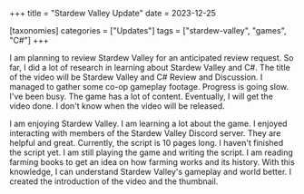 +++
title = "Stardew Valley Update"
date = 2023-12-25

[taxonomies]
categories = ["Updates"]
tags = ["stardew-valley", "games", "C#"]
+++

I am planning to review Stardew Valley for an anticipated review request. So far, I did a lot of research in learning about Stardew Valley and C#. The title of the video will be Stardew Valley and C# Review and Discussion. I managed to gather some co-op gameplay footage. Progress is going slow. I've been busy. The game has a lot of content. Eventually, I will get the video done. I don't know when the video will be released.

<!-- more -->

I am enjoying Stardew Valley. I am learning a lot about the game. I enjoyed interacting with members of the Stardew Valley Discord server. They are helpful and great. Currently, the script is 10 pages long. I haven't finished the script yet. I am still playing the game and writing the script. I am reading farming books to get an idea on how farming works and its history. With this knowledge, I can understand Stardew Valley's gameplay and world better. I created the introduction of the video and the thumbnail.